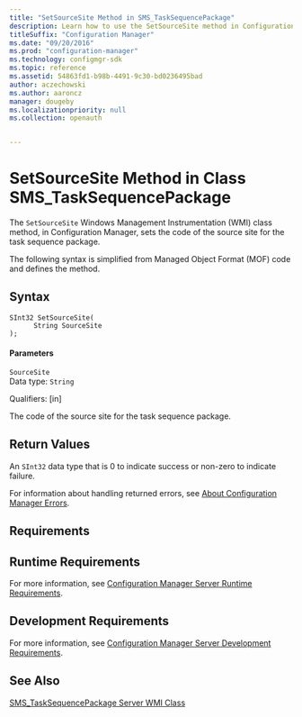 ```yaml
---
title: "SetSourceSite Method in SMS_TaskSequencePackage"
description: Learn how to use the SetSourceSite method in Configuration Manager to set the code of the source site for the task sequence package.  
titleSuffix: "Configuration Manager"
ms.date: "09/20/2016"
ms.prod: "configuration-manager"
ms.technology: configmgr-sdk
ms.topic: reference
ms.assetid: 54863fd1-b98b-4491-9c30-bd0236495bad
author: aczechowski
ms.author: aaroncz
manager: dougeby
ms.localizationpriority: null
ms.collection: openauth


---
```

# SetSourceSite Method in Class SMS_TaskSequencePackage
The `SetSourceSite` Windows Management Instrumentation (WMI) class method, in Configuration Manager, sets the code of the source site for the task sequence package.  

 The following syntax is simplified from Managed Object Format (MOF) code and defines the method.  

## Syntax  

```  
SInt32 SetSourceSite(  
      String SourceSite  
);  
```  

#### Parameters  
 `SourceSite`  
 Data type: `String`  

 Qualifiers: [in]  

 The code of the source site for the task sequence package.  

## Return Values  
 An `SInt32` data type that is 0 to indicate success or non-zero to indicate failure.  

 For information about handling returned errors, see [About Configuration Manager Errors](../../../develop/core/understand/about-configuration-manager-errors.md).  

## Requirements  

## Runtime Requirements  
 For more information, see [Configuration Manager Server Runtime Requirements](../../../develop/core/reqs/server-runtime-requirements.md).  

## Development Requirements  
 For more information, see [Configuration Manager Server Development Requirements](../../../develop/core/reqs/server-development-requirements.md).  

## See Also  
 [SMS_TaskSequencePackage Server WMI Class](../../../develop/reference/osd/sms_tasksequencepackage-server-wmi-class.md)
